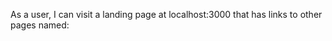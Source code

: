 As a user, I can visit a landing page at localhost:3000 that has links to other pages named:

<!-- cubed -->
<!-- evenly -->
<!-- palindrome -->
<!-- madlib -->

<!-- As a user, I can visit a page called cubed that takes a number as a param and displays that number cubed. -->

<!-- As a user, I can visit a page called evenly that takes two numbers and displays whether or not the first number is evenly divisible by the second. -->

<!-- As a user, I can visit a page called palindrome that takes a string and displays whether it is a palindrome (the same word read forward and backward). -->

<!-- As a user, I can visit a page called madlib that takes params of a noun, verb, adjective, adverb, and displays a short silly story. -->